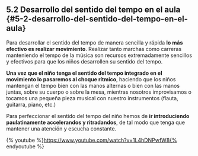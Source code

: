 ## 5.2 Desarrollo del sentido del tempo en el aula {#5-2-desarrollo-del-sentido-del-tempo-en-el-aula}

Para desarrollar el sentido del tempo de manera sencilla y rápida **lo más efectivo es realizar movimiento**. Realizar tanto marchas como carreras manteniendo el  tempo de la música son recursos extremadamente sencillos y efectivos para que los niños desarrollen su sentido del tempo.

**Una vez que el niño tenga el sentido del tempo integrado en el movimiento lo pasaremos al choque rítmico**, haciendo que los niños mantengan el tempo bien con las manos alternas o bien con las manos juntas, sobre su cuerpo o sobre la mesa, mientras nosotros improvisamos o tocamos una pequeña pieza musical con nuestro instrumentos (flauta, guitarra, piano, etc.)

Para perfeccionar el sentido del tempo del niño hemos de **ir introduciendo paulatinamente accelerandos y ritradandos**, de tal modo que tenga que mantener una atención y escucha constante.

{% youtube %}https://www.youtube.com/watch?v=1L4hDNPwfW8{% endyoutube %}